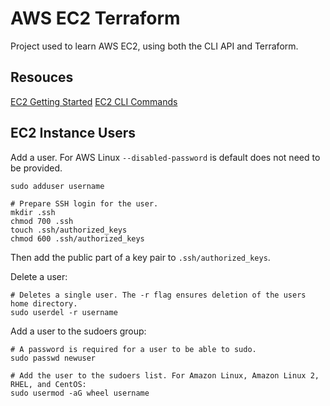 # AWS EC2 Terraform

Project used to learn AWS EC2, using both the CLI API and Terraform.

## Resouces

[EC2 Getting Started](https://docs.aws.amazon.com/AWSEC2/latest/UserGuide/EC2_GetStarted.html)
[EC2 CLI Commands](https://docs.aws.amazon.com/cli/latest/userguide/cli-services-ec2.htm)

## EC2 Instance Users

Add a user. For AWS Linux `--disabled-password` is default does not need to be provided.

```SH
sudo adduser username

# Prepare SSH login for the user.
mkdir .ssh
chmod 700 .ssh
touch .ssh/authorized_keys
chmod 600 .ssh/authorized_keys
```

Then add the public part of a key pair to `.ssh/authorized_keys`.

Delete a user:

```SH
# Deletes a single user. The -r flag ensures deletion of the users home directory.
sudo userdel -r username
```

Add a user to the sudoers group:

```SH
# A password is required for a user to be able to sudo.
sudo passwd newuser

# Add the user to the sudoers list. For Amazon Linux, Amazon Linux 2, RHEL, and CentOS:
sudo usermod -aG wheel username
```
